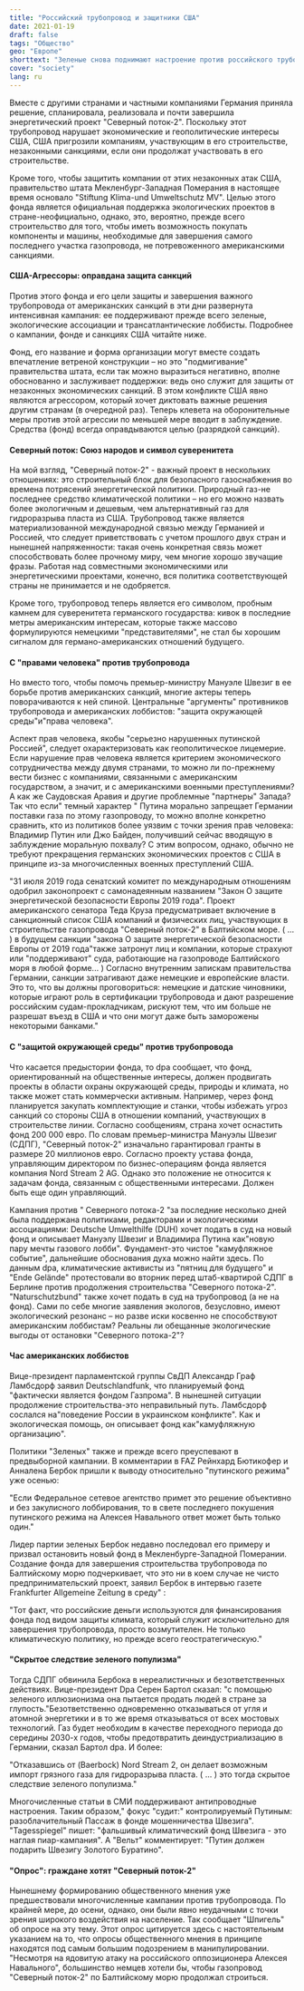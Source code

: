 ```yaml
---
title: "Российский трубопровод и защитники США"
date: 2021-01-19
draft: false
tags: "Общество"
geo: "Европе"
shorttext: "Зеленые снова поднимают настроение против российского трубопровода, а значит, и против интересов Германии."
cover: "society"
lang: ru
---
```


Вместе с другими странами и частными компаниями Германия приняла решение, спланировала, реализовала и почти завершила энергетический проект "Северный поток-2". Поскольку этот трубопровод нарушает экономические и геополитические интересы США, США пригрозили компаниям, участвующим в его строительстве, незаконными санкциями, если они продолжат участвовать в его строительстве.

Кроме того, чтобы защитить компании от этих незаконных атак США, правительство штата Мекленбург-Западная Померания в настоящее время основало "Stiftung Klima-und Umweltschutz MV". Целью этого фонда является официальная поддержка экологических проектов в стране-неофициально, однако, это, вероятно, прежде всего строительство для того, чтобы иметь возможность покупать компоненты и машины, необходимые для завершения самого последнего участка газопровода, не потревоженного американскими санкциями.

#### США-Агрессоры: оправдана защита санкций

Против этого фонда и его цели защиты и завершения важного трубопровода от американских санкций в эти дни развернута интенсивная кампания: ее поддерживают прежде всего зеленые, экологические ассоциации и трансатлантические лоббисты. Подробнее о кампании, фонде и санкциях США читайте ниже.

Фонд, его название и форма организации могут вместе создать впечатление ветреной конструкции – но это "подмигивание" правительства штата, если так можно выразиться негативно, вполне обоснованно и заслуживает поддержки: ведь оно служит для защиты от незаконных экономических санкций. В этом конфликте США явно являются агрессором, который хочет диктовать важные решения другим странам (в очередной раз). Теперь клевета на оборонительные меры против этой агрессии по меньшей мере вводит в заблуждение. Средства (фонд) всегда оправдываются целью (разрядкой санкций).

#### Северный поток: Союз народов и символ суверенитета

На мой взгляд, "Северный поток-2" - важный проект в нескольких отношениях: это строительный блок для безопасного газоснабжения во времена потрясений энергетической политики. Природный газ-не последнее средство климатической политики – но его можно назвать более экологичным и дешевым, чем альтернативный газ для гидроразрыва пласта из США. Трубопровод также является материализованной международной связью между Германией и Россией, что следует приветствовать с учетом прошлого двух стран и нынешней напряженности: такая очень конкретная связь может способствовать более прочному миру, чем многие хорошо звучащие фразы. Работая над совместными экономическими или энергетическими проектами, конечно, вся политика соответствующей страны не принимается и не одобряется.

Кроме того, трубопровод теперь является его символом, пробным камнем для суверенитета германского государства: кивок в последние метры американским интересам, которые также массово формулируются немецкими "представителями", не стал бы хорошим сигналом для германо-американских отношений будущего.

#### С "правами человека" против трубопровода

Но вместо того, чтобы помочь премьер-министру Мануэле Швезиг в ее борьбе против американских санкций, многие актеры теперь поворачиваются к ней спиной. Центральные "аргументы" противников трубопровода и американских лоббистов: "защита окружающей среды"и"права человека".

Аспект прав человека, якобы "серьезно нарушенных путинской Россией", следует охарактеризовать как геополитическое лицемерие. Если нарушение прав человека является критерием экономического сотрудничества между двумя странами, то можно ли по-прежнему вести бизнес с компаниями, связанными с американским государством, а значит, и с американскими военными преступлениями? А как же Саудовская Аравия и другие проблемные "партнеры" Запада? Так что если" темный характер " Путина морально запрещает Германии поставки газа по этому газопроводу, то можно вполне конкретно сравнить, кто из политиков более уязвим с точки зрения прав человека: Владимир Путин или Джо Байден, получивший сейчас вводящую в заблуждение моральную похвалу? С этим вопросом, однако, обычно не требуют прекращения германских экономических проектов с США в принципе из-за многочисленных военных преступлений США.

"31 июля 2019 года сенатский комитет по международным отношениям одобрил законопроект с самонадеянным названием "Закон О защите энергетической безопасности Европы 2019 года". Проект американского сенатора Теда Круза предусматривает включение в санкционный список США компаний и физических лиц, участвующих в строительстве газопровода "Северный поток-2" в Балтийском море. ( ... ) в будущем санкции "закона О защите энергетической безопасности Европы от 2019 года"также затронут лиц и компании, которые страхуют или "поддерживают" суда, работающие на газопроводе Балтийского моря в любой форме... ) Согласно внутренним запискам правительства Германии, санкции затрагивают даже немецкие и европейские власти. Это то, что вы должны проговориться: немецкие и датские чиновники, которые играют роль в сертификации трубопровода и дают разрешение российским судам-прокладчикам, рискуют тем, что им больше не разрешат въезд в США и что они могут даже быть заморожены некоторыми банками."

#### С "защитой окружающей среды" против трубопровода

Что касается предыстории фонда, то dpa сообщает, что фонд, ориентированный на общественные интересы, должен продвигать проекты в области охраны окружающей среды, природы и климата, но также может стать коммерчески активным. Например, через фонд планируется закупать комплектующие и станки, чтобы избежать угроз санкций со стороны США в отношении компаний, участвующих в строительстве линии. Согласно сообщениям, страна хочет оснастить фонд 200 000 евро. По словам премьер-министра Мануэлы Швезиг (СДПГ), "Северный поток-2" изначально гарантировал гранты в размере 20 миллионов евро. Согласно проекту устава фонда, управляющим директором по бизнес-операциям фонда является компания Nord Stream 2 AG. Однако это положение не относится к задачам фонда, связанным с общественными интересами. Должен быть еще один управляющий.

Кампания против " Северного потока-2 "за последние несколько дней была поддержана политиками, редакторами и экологическими ассоциациями: Deutsche Umwelthilfe (DUH) хочет подать в суд на новый фонд и описывает Мануэлу Швезиг и Владимира Путина как"новую пару мечты газового лобби". Фундамент-это чистое "камуфляжное событие", дальнейшие обоснования духа можно найти здесь. По данным dpa, климатические активисты из "пятниц для будущего" и "Ende Gelände" протестовали во вторник перед штаб-квартирой СДПГ в Берлине против продолжения строительства "Северного потока-2". "Naturschutzbund" также хочет подать в суд на трубопровод (а не на фонд). Сами по себе многие заявления экологов, безусловно, имеют экологический резонанс – но разве иски косвенно не способствуют американским лоббистам? Реальны ли обещанные экологические выгоды от остановки "Северного потока-2"?

#### Час американских лоббистов

Вице-президент парламентской группы СвДП Александр Граф Ламбсдорф заявил Deutschlandfunk, что планируемый фонд "фактически является фондом Газпрома". В нынешней ситуации продолжение строительства-это неправильный путь. Ламбсдорф сослался на"поведение России в украинском конфликте". Как и экологическая помощь, он описывает фонд как"камуфляжную организацию".

Политики "Зеленых" также и прежде всего преуспевают в предвыборной кампании. В комментарии в FAZ Рейнхард Бютикофер и Анналена Бербок пришли к выводу относительно "путинского режима" уже осенью:

"Если Федеральное сетевое агентство примет это решение объективно и без закулисного лоббирования, то в свете последнего покушения путинского режима на Алексея Навального ответ может быть только один."

Лидер партии зеленых Бербок недавно последовал его примеру и призвал остановить новый фонд в Мекленбурге-Западной Померании. Создание фонда для завершения строительства трубопровода по Балтийскому морю подчеркивает, что это ни в коем случае не чисто предпринимательский проект, заявил Бербок в интервью газете Frankfurter Allgemeine Zeitung в среду" :

"Тот факт, что российские деньги используются для финансирования фонда под видом защиты климата, который служит исключительно для завершения трубопровода, просто возмутителен. Не только климатическую политику, но прежде всего геостратегическую."

#### "Скрытое следствие зеленого популизма"

Тогда СДПГ обвинила Бербока в нереалистичных и безответственных действиях. Вице-президент Dpa Серен Бартол сказал: "с помощью зеленого иллюзионизма она пытается продать людей в стране за глупость."Безответственно одновременно отказываться от угля и атомной энергетики и в то же время отказываться от всех мостовых технологий. Газ будет необходим в качестве переходного периода до середины 2030-х годов, чтобы предотвратить деиндустриализацию в Германии, сказал Бартол dpa. И более:

"Отказавшись от (Baerbock) Nord Stream 2, он делает возможным импорт грязного газа для гидроразрыва пласта. ( ... ) это тогда скрытое следствие зеленого популизма."

Многочисленные статьи в СМИ поддерживают антипроводные настроения. Таким образом," фокус "судит:" контролируемый Путиным: разоблачительный Пассаж в фонде мошенничества Швезига". "Tagesspiegel" пишет: "фальшивый климатический фонд Швезига - это наглая пиар-кампания". А "Вельт" комментирует: "Путин должен подарить Швезигу Золотого Буратино".

#### "Опрос": граждане хотят "Северный поток-2"

Нынешнему формированию общественного мнения уже предшествовали многочисленные кампании против трубопровода. По крайней мере, до осени, однако, они были явно неудачными с точки зрения широкого воздействия на население. Так сообщает "Шпигель" об опросе на эту тему. Этот опрос цитируется здесь с настоятельным указанием на то, что опросы общественного мнения в принципе находятся под самым большим подозрением в манипулировании. "Несмотря на ядовитую атаку на российского оппозиционера Алексея Навального", большинство немцев хотели бы, чтобы газопровод "Северный поток-2" по Балтийскому морю продолжал строиться.
